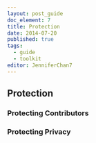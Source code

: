 ```yaml
---
layout: post_guide
doc_element: 7
title: Protection
date: 2014-07-20
published: true
tags:
  - guide
  - toolkit
editor: JenniferChan7
---
```


## Protection

### Protecting Contributors

### Protecting Privacy


